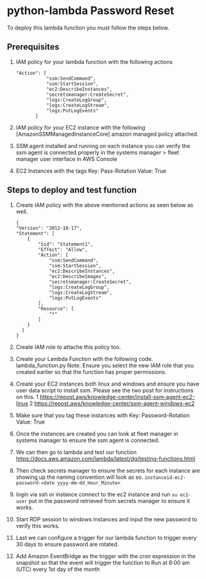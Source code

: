 # python-lambda Password Reset

To deploy this lambda function you must follow the steps below.

## Prerequisites

 1. IAM policy for your lambda function with the following actions
 
	 ```
	 "Action": [
                "ssm:SendCommand",
                "ssm:StartSession",
                "ec2:DescribeInstances",
                "secretsmanager:CreateSecret",
                "logs:CreateLogGroup",
                "logs:CreateLogStream",
                "logs:PutLogEvents"
            ]
	 ```
	    
2. IAM policy for your EC2 instance with the following [AmazonSSMManagedInstanceCore] amazon managed policy attached.
3. SSM agent installed and running on each instance you can verify the ssm agent is connected properly in the systems manager > fleet manager user interface in AWS Console
4. EC2 Instances with the tags Key: Pass-Rotation Value: True

## Steps to deploy and test function
1.	Create IAM policy with the above mentioned actions as seen below as well. 

	```
	{
    "Version": "2012-10-17",
    "Statement": [
        {
            "Sid": "Statement1",
            "Effect": "Allow",
            "Action": [
                "ssm:SendCommand",
                "ssm:StartSession",
                "ec2:DescribeInstances",
                "ec2:DescribeImages",
                "secretsmanager:CreateSecret",
                "logs:CreateLogGroup",
                "logs:CreateLogStream",
                "logs:PutLogEvents"
            ],
            "Resource": [
                "*"
            ]
        }
      ]
    }
    ```

2.	Create IAM role to attache this policy too. 
3.	Create your Lambda Function with the following code. lambda_function.py Note. Ensure you select the new IAM role that you created earlier so that the function has proper permissions. 

5.	Create your EC2 instances both linux and windows and ensure you have user data script to install ssm. Please see the two post for instructions on this. 
	1 https://repost.aws/knowledge-center/install-ssm-agent-ec2-linux 
	2 https://repost.aws/knowledge-center/ssm-agent-windows-ec2
6.	Make sure that you tag these instances with Key: Password-Rotation Value: True
7.	Once the instances are created you can look at fleet manager in systems manager to ensure the ssm agent is connected. 
8.	We can then go to lambda and test our function https://docs.aws.amazon.com/lambda/latest/dg/testing-functions.html
9.	Then check secrets manager to ensure the secrets for each instance are showing up the naming convention will look as so. 
	`instanceid-ec2-password-<date yyyy-mm-dd_Hour_Minute>`
10.	login via ssh or instance connect to the ec2 instance and run `su ec2-user` put in the password retrieved from secrets manager to ensure it works. 
11.	Start RDP session to windows instances and input the new password to verify this works. 
12.	Last we can configure a trigger for our lambda function to trigger every 30 days to ensure password are rotated. 
13.	Add Amazon EventBridge as the trigger with the cron expression in the snapshot so that the event will trigger the function to Run at 8:00 am (UTC) every 1st day of the month
